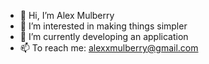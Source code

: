- 👋 Hi, I’m Alex Mulberry
- 👀 I’m interested in making things simpler
- 🌱 I’m currently developing an application
- 📫 To reach me: alexxmulberry@gmail.com

<!---
alex-mulberry/alex-mulberry is a ✨ special ✨ repository because its `README.md` (this file) appears on your GitHub profile.
You can click the Preview link to take a look at your changes.
--->

